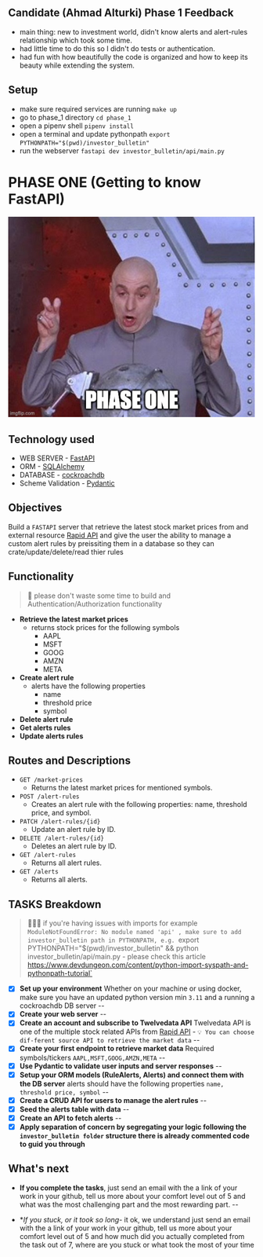 ## Candidate (Ahmad Alturki) Phase 1 Feedback

- main thing: new to investment world, didn't know alerts and alert-rules relationship which took some time.
- had little time to do this so I didn't do tests or authentication.
- had fun with how beautifully the code is organized and how to keep its beauty while extending the system.

## Setup
- make sure required services are running `make up`
- go to phase_1 directory `cd phase_1`
- open a pipenv shell `pipenv install`
- open a terminal and update pythonpath `export PYTHONPATH="$(pwd)/investor_bulletin"`
- run the webserver `fastapi dev investor_bulletin/api/main.py`

# PHASE ONE (Getting to know FastAPI)

![phase_one](../imgs/phase-one.jpg)

## Technology used

- WEB SERVER - [FastAPI](https://fastapi.tiangolo.com/)
- ORM - [SQLAlchemy](https://fastapi.tiangolo.com/advanced/async-sql-databases/?h=sqlalchemy#import-and-set-up-sqlalchemy)
- DATABASE -  [cockroachdb](https://www.cockroachlabs.com/)
- Scheme Validation - [Pydantic](https://fastapi.tiangolo.com/tutorial/body-nested-models/)

## Objectives

Build a `FASTAPI` server that retrieve the latest stock market prices from and external resource [Rapid API](https://rapidapi.com/twelvedata/api/twelve-data1) and give the user the ability to manage a custom alert rules by preissiting them in a database so they can crate/update/delete/read thier rules

## Functionality

> 🚨 please don't waste some time to build and Authentication/Authorization functionality

- **Retrieve the latest market prices**
  - returns stock prices for the following symbols
    - AAPL
    - MSFT
    - GOOG
    - AMZN
    - META
- **Create alert rule**
  - alerts have the following properties
    - name
    - threshold price
    - symbol
- **Delete alert rule**
- **Get alerts rules**
- **Update alerts rules**

## Routes and Descriptions

- `GET /market-prices`
  - Returns the latest market prices for mentioned symbols.
- `POST /alert-rules`
  - Creates an alert rule with the following properties: name, threshold price, and symbol.
- `PATCH /alert-rules/{id}`
  - Update an alert rule by ID.
- `DELETE /alert-rules/{id}`
  - Deletes an alert rule by ID.
- `GET /alert-rules`
  - Returns all alert rules.
- `GET /alerts`
  - Returns all alerts.

## TASKS Breakdown

> 📢📢📢 if you're having issues with imports for example `ModuleNotFoundError: No module named 'api' , make sure to add investor_bulletin path in PYTHONPATH, e.g. `export PYTHONPATH="$(pwd)/investor_bulletin" && python investor_bulletin/api/main.py - please check this article https://www.devdungeon.com/content/python-import-syspath-and-pythonpath-tutorial`

- [x] **Set up your environment**
 Whether on your machine or using docker, make sure you have an updated python version min `3.11` and a running a cockroachdb DB server
--
- [x] **Create your web server**
--
- [x] **Create an account and subscribe to Twelvedata API**
Twelvedata API is one of the multiple stock related APIs from [Rapid API](https://rapidapi.com/twelvedata/api/twelve-data1) - `💡 You can choose dif-ferent source API to retrieve the market data`
--
- [x] **Create your first endpoint to retrieve market data**
Required symbols/tickers `AAPL,MSFT,GOOG,AMZN,META`
--
- [x] **Use Pydantic to validate user inputs and server responses**
--
- [x] **Setup your ORM models (RuleAlerts, Alerts) and connect them with the DB server**
alerts should have the following properties `name, threshold price, symbol`
--
- [x] **Create a CRUD API for users to manage the alert rules**
--
- [x] **Seed the alerts table with data**
--
- [x] **Create an API to fetch alerts**
--
- [x] **Apply separation of concern by segregating your logic following the `investor_bulletin folder` structure there is already commented code to guid you through**

## What's next

- **If you complete the tasks**, just send an email with the a link of your work in your github, tell us more about your comfort level out of 5 and what was the most challenging part and the most rewarding part.
--

- **If you stuck, or it took so long*- it ok, we understand just send an email with the a link of your work in your github, tell us more about your comfort level out of 5 and how much did you actually completed from the task out of 7, where are you stuck or what took the most of your time
